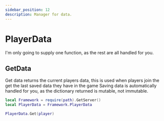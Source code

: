 ```yaml
---
sidebar_position: 12
description: Manager for data.
---
```


# PlayerData
I'm only going to supply one function, as the rest are all handled for you.

## GetData
Get data returns the current players data, this is used when players join the get the last saved data they have in the game
Saving data is automatically handled for you, as the dictionary returned is mutable, not immutable.

```lua
local Framework = require(path).GetServer()
local PlayerData = Framework.PlayerData

PlayerData.Get(player)
```